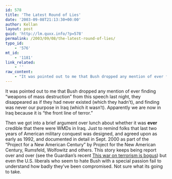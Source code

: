 ```yaml
---
id: 578
title: 'The Latest Round of Lies'
date: '2003-09-08T21:13:30+00:00'
author: Kellan
layout: post
guid: 'http://lm.quxx.info/?p=578'
permalink: /2003/09/08/the-latest-round-of-lies/
typo_id:
    - '576'
mt_id:
    - '1181'
link_related:
    - ''
raw_content:
    - "It was pointed out to me that Bush dropped any mention of ever finding \\\"weapons of mass destruction\\\" from this speech last night, they disappeared as if they had never existed (which they hadn\\'t), and finding was never our purpose in Iraq (which it wasn\\'t).  Apparently we are now in Iraq because it is \\\"the front line of terror.\\\"\n\nThen we got into a brief argument over lunch about whether it was <b>ever</b> credible that there were WMDs in Iraq.  Just to remind folks that last two years of American military conquest was designed, and agreed upon as early as 1992, and documented in detail in Sept. 2000 as part of the \\\"Project for a New American Century\\\" by Project for the New American Century, Rumsfeld, Wolfowitz and others.  This story keeps being report over and over (see the Guardian\\'s recent <a href=\\\"http://politics.guardian.co.uk/iraq/comment/0,12956,1036687,00.html\\\">This war on terrorism is bogus</a>) but even the U.S. liberals who seem to hate Bush with a special passion fail to understand how badly they\\'ve been compromised.  Not sure what its going to take."
---
```


It was pointed out to me that Bush dropped any mention of ever finding “weapons of mass destruction” from this speech last night, they disappeared as if they had never existed (which they hadn’t), and finding was never our purpose in Iraq (which it wasn’t). Apparently we are now in Iraq because it is “the front line of terror.”

Then we got into a brief argument over lunch about whether it was **ever** credible that there were WMDs in Iraq. Just to remind folks that last two years of American military conquest was designed, and agreed upon as early as 1992, and documented in detail in Sept. 2000 as part of the “Project for a New American Century” by Project for the New American Century, Rumsfeld, Wolfowitz and others. This story keeps being report over and over (see the Guardian’s recent [This war on terrorism is bogus](http://politics.guardian.co.uk/iraq/comment/0,12956,1036687,00.html)) but even the U.S. liberals who seem to hate Bush with a special passion fail to understand how badly they’ve been compromised. Not sure what its going to take.